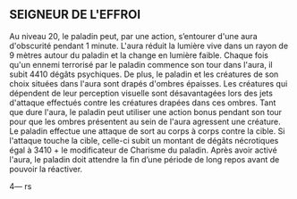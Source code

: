 ## SEIGNEUR DE L'EFFROI

Au niveau 20, le paladin peut, par une action, s’entourer
d'une aura d'obscurité pendant 1 minute. L'aura réduit la
lumière vive dans un rayon de 9 mètres autour du paladin
et la change en lumière faible. Chaque fois qu'un ennemi
terrorisé par le paladin commence son tour dans l'aura,
il subit 4410 dégâts psychiques. De plus, le paladin et les
créatures de son choix situées dans l'aura sont drapés
d'ombres épaisses. Les créatures qui dépendent de leur
perception visuelle sont désavantagées lors des jets d'attaque
effectués contre les créatures drapées dans ces ombres.
Tant que dure l'aura, le paladin peut utiliser une action
bonus pendant son tour pour que les ombres présentent au
sein de l'aura agressent une créature. Le paladin effectue une
attaque de sort au corps à corps contre la cible. Si l'attaque
touche la cible, celle-ci subit un montant de dégâts nécrotiques
égal à 3410 + le modificateur de Charisme du paladin.
Après avoir activé l'aura, le paladin doit attendre la fin
d’une période de long repos avant de pouvoir la réactiver.

4— rs